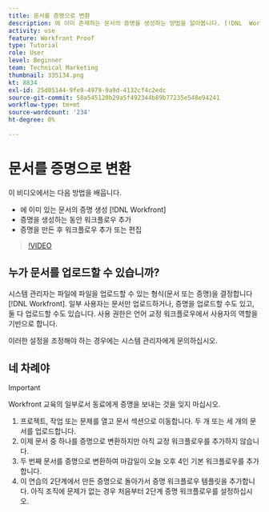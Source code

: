 ```yaml
---
title: 문서를 증명으로 변환
description: 에 이미 존재하는 문서의 증명을 생성하는 방법을 알아봅니다. [!DNL  Workfront]를 채울 때 워크플로우를 추가하고 증명을 만든 후 워크플로우를 추가하거나 편집합니다.
activity: use
feature: Workfront Proof
type: Tutorial
role: User
level: Beginner
team: Technical Marketing
thumbnail: 335134.png
kt: 8834
exl-id: 25d05144-9fe9-4979-9a9d-4132cf4c2edc
source-git-commit: 58a545120b29a5f492344b89b77235e548e94241
workflow-type: tm+mt
source-wordcount: '234'
ht-degree: 0%

---
```


# 문서를 증명으로 변환

이 비디오에서는 다음 방법을 배웁니다.

* 에 이미 있는 문서의 증명 생성 [!DNL Workfront]
* 증명을 생성하는 동안 워크플로우 추가
* 증명을 만든 후 워크플로우 추가 또는 편집

>[!VIDEO](https://video.tv.adobe.com/v/335134/?quality=12)


## 누가 문서를 업로드할 수 있습니까?

시스템 관리자는 파일에 파일을 업로드할 수 있는 형식(문서 또는 증명)을 결정합니다 [!DNL Workfront]. 일부 사용자는 문서만 업로드하거나, 증명을 업로드할 수도 있고, 둘 다 업로드할 수도 있습니다. 사용 권한은 언어 교정 워크플로우에서 사용자의 역할을 기반으로 합니다.

이러한 설정을 조정해야 하는 경우에는 시스템 관리자에게 문의하십시오.

## 네 차례야

>[!IMPORTANT]
>
>Workfront 교육의 일부로서 동료에게 증명을 보내는 것을 잊지 마십시오.

1. 프로젝트, 작업 또는 문제를 열고 문서 섹션으로 이동합니다. 두 개 또는 세 개의 문서를 업로드합니다.
1. 이제 문서 중 하나를 증명으로 변환하지만 아직 교정 워크플로우를 추가하지 않습니다.
1. 두 번째 문서를 증명으로 변환하여 마감일이 오늘 오후 4인 기본 워크플로우를 추가합니다.
1. 이 연습의 2단계에서 만든 증명으로 돌아가서 증명 워크플로우 템플릿을 추가합니다. 아직 조직에 문제가 없는 경우 처음부터 2단계 증명 워크플로우를 설정하십시오.


<!--
###Learn more
* Generate a proof for a document
-->
